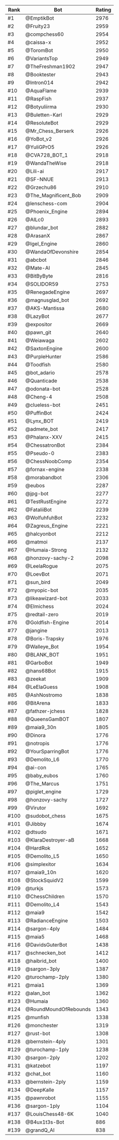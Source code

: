 Rank|Bot|Rating
---|---|---
#1|@EmptikBot|2976
#2|@Fruity23|2959
#3|@compchess60|2954
#4|@caissa-x|2952
#5|@ToromBot|2950
#6|@VariantsTop|2949
#7|@TheFreshman1902|2947
#8|@Booktester|2943
#9|@Intron014|2942
#10|@AquaFlame|2939
#11|@RaspFish|2937
#12|@Botyuliirma|2930
#13|@Buletten-Karl|2929
#14|@ResoluteBot|2929
#15|@Mr_Chess_Berserk|2926
#16|@YoBot_v2|2926
#17|@YuliGPrO5|2926
#18|@CVA728_BOT_1|2918
#19|@WandaTheWise|2918
#20|@Lili-ai|2917
#21|@SF-NNUE|2913
#22|@Grzechu86|2910
#23|@The_Magnificent_Bob|2909
#24|@lenschess-com|2904
#25|@Phoenix_Engine|2894
#26|@AILc0|2893
#27|@blundar_bot|2882
#28|@ArasanX|2867
#29|@Igel_Engine|2860
#30|@WandaOfDevonshire|2854
#31|@abcbot|2846
#32|@Mate-AI|2845
#33|@BitByByte|2816
#34|@SOLIDOR59|2753
#35|@RenegadeEngine|2697
#36|@magnusglad_bot|2692
#37|@AKS-Mantissa|2680
#38|@LazyBot|2677
#39|@expositor|2669
#40|@pawn_git|2640
#41|@Weiawaga|2602
#42|@SaxtonEngine|2600
#43|@PurpleHunter|2586
#44|@Toodfish|2580
#45|@bot_adario|2578
#46|@Quanticade|2538
#47|@odonata-bot|2528
#48|@Cheng-4|2508
#49|@clueless-bot|2451
#50|@PuffinBot|2424
#51|@Lynx_BOT|2419
#52|@admete_bot|2417
#53|@Phalanx-XXV|2415
#54|@ChessatronBot|2384
#55|@Pseudo-0|2383
#56|@ChessNoobComp|2354
#57|@fornax-engine|2338
#58|@morabandbot|2306
#59|@eubos|2287
#60|@jpg-bot|2277
#61|@TestRustEngine|2272
#62|@FataliiBot|2239
#63|@WolfuhfuhBot|2232
#64|@Zagreus_Engine|2221
#65|@halcyonbot|2212
#66|@matmoi|2137
#67|@Humaia-Strong|2132
#68|@honzovy-sachy-2|2098
#69|@LeelaRogue|2075
#70|@LoevBot|2071
#71|@sun_bird|2049
#72|@myopic-bot|2035
#73|@likeawizard-bot|2033
#74|@Elmichess|2024
#75|@redtail-zero|2019
#76|@Goldfish-Engine|2014
#77|@jangine|2013
#78|@Boris-Trapsky|1976
#79|@Walleye_Bot|1954
#80|@BLANK_BOT|1951
#81|@GarboBot|1949
#82|@hans68Bot|1915
#83|@zeekat|1909
#84|@LeElaGuess|1908
#85|@AshNostromo|1838
#86|@BitArena|1833
#87|@fathzer-jchess|1828
#88|@QueensGamBOT|1807
#89|@maia9_30n|1805
#90|@Dinora|1776
#91|@notropis|1776
#92|@YourSparringBot|1776
#93|@Demolito_L6|1770
#94|@ai-con|1765
#95|@baby_eubos|1760
#96|@The_Marcus|1751
#97|@piglet_engine|1729
#98|@honzovy-sachy|1727
#99|@Virutor|1692
#100|@sudobot_chess|1675
#101|@Jibbby|1674
#102|@dtsudo|1671
#103|@KlaraDestroyer-aB|1668
#104|@HardRok|1652
#105|@Demolito_L5|1650
#106|@simplexitor|1634
#107|@maia9_10n|1620
#108|@StockSquidV2|1599
#109|@turkjs|1573
#110|@ChessChildren|1570
#111|@Demolito_L4|1543
#112|@maia9|1542
#113|@RadianceEngine|1503
#114|@sargon-4ply|1484
#115|@maia5|1468
#116|@DavidsGuterBot|1438
#117|@schnecken_bot|1412
#118|@haibrid_bot|1400
#119|@sargon-3ply|1387
#120|@turochamp-2ply|1380
#121|@maia1|1369
#122|@alan_bot|1362
#123|@Humaia|1360
#124|@RoundMoundOfRebounds|1343
#125|@munfish|1338
#126|@monchester|1319
#127|@rust-bot|1308
#128|@bernstein-4ply|1301
#129|@turochamp-1ply|1238
#130|@sargon-2ply|1202
#131|@katzebot|1197
#132|@chat_bot|1160
#133|@bernstein-2ply|1159
#134|@DeepKalle|1157
#135|@pawnrobot|1155
#136|@sargon-1ply|1104
#137|@LouisChess48-6K|1040
#138|@B4ux1t3s-Bot|886
#139|@grandQ_AI|838
